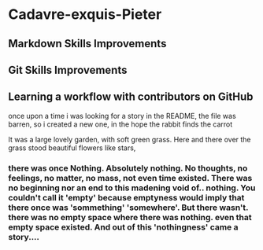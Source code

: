 # Cadavre-exquis-Pieter

## Markdown Skills Improvements
## Git Skills Improvements
## Learning a workflow with contributors on GitHub

once upon a time i was looking for a story in the README, 
the file was barren, so i created a new one, 
in the hope the rabbit finds the carrot 


It was a large lovely garden,
 with soft green grass.
  Here and there over the grass stood beautiful flowers like stars,
  
### there was once Nothing. Absolutely nothing. No thoughts, no feelings, no matter, no mass, not even time existed. There was no beginning nor an end to this madening void of.. nothing. You couldn't call it 'empty' because emptyness would imply that there once was 'sommething' 'somewhere'. But there wasn't. there was no empty space where there was nothing. even that empty space existed. And out of this 'nothingness' came a story.... 

